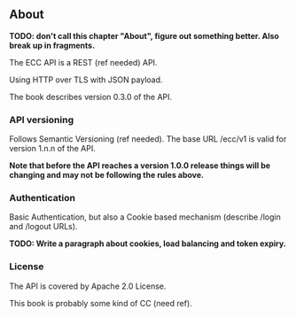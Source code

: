 ## About

__TODO: don't call this chapter "About", figure out something better. Also break up in fragments.__

The ECC API is a REST (ref needed) API. 

Using HTTP over TLS with JSON payload.

The book describes version 0.3.0 of the API. 

### API versioning

Follows Semantic Versioning (ref needed). The base URL /ecc/v1 is valid for version 1.n.n of the API. 

__Note that before the API reaches a version 1.0.0 release things will be changing and may not be following the rules above.__

### Authentication

Basic Authentication, but also a Cookie based mechanism (describe /login and /logout URLs).

__TODO: Write a paragraph about cookies, load balancing and token expiry.__

### License

The API is covered by Apache 2.0 License.

This book is probably some kind of CC (need ref).

